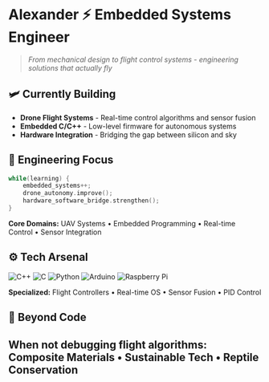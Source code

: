 # Alexander ⚡️ Embedded Systems Engineer

> *From mechanical design to flight control systems - engineering solutions that actually fly*

## 🛩️ Currently Building
- **Drone Flight Systems** - Real-time control algorithms and sensor fusion
- **Embedded C/C++** - Low-level firmware for autonomous systems
- **Hardware Integration** - Bridging the gap between silicon and sky

## 🎯 Engineering Focus
```cpp
while(learning) {
    embedded_systems++;
    drone_autonomy.improve();
    hardware_software_bridge.strengthen();
}
```

**Core Domains:** UAV Systems • Embedded Programming • Real-time Control • Sensor Integration

## ⚙️ Tech Arsenal
![C++](https://img.shields.io/badge/c++-%2300599C.svg?style=for-the-badge&logo=c%2B%2B&logoColor=white)
![C](https://img.shields.io/badge/c-%2300599C.svg?style=for-the-badge&logo=c&logoColor=white)
![Python](https://img.shields.io/badge/python-3670A0?style=for-the-badge&logo=python&logoColor=ffdd54)
![Arduino](https://img.shields.io/badge/-Arduino-00979D?style=for-the-badge&logo=Arduino&logoColor=white)
![Raspberry Pi](https://img.shields.io/badge/-RaspberryPi-C51A4A?style=for-the-badge&logo=Raspberry-Pi)

**Specialized:** Flight Controllers • Real-time OS • Sensor Fusion • PID Control

## 🔬 Beyond Code
When not debugging flight algorithms: **Composite Materials** • **Sustainable Tech** • **Reptile Conservation**
---
